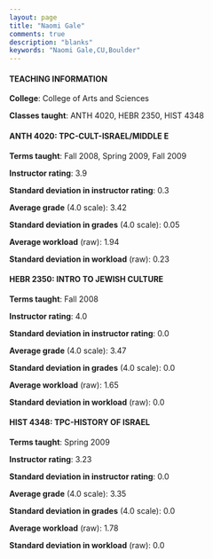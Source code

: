 ```yaml
---
layout: page
title: "Naomi Gale" 
comments: true
description: "blanks"
keywords: "Naomi Gale,CU,Boulder"
---
```

<head>
<script src="https://ajax.googleapis.com/ajax/libs/jquery/2.1.3/jquery.min.js"></script>
<script src="https://dl.dropboxusercontent.com/s/pc42nxpaw1ea4o9/highcharts.js?dl=0"></script>
<!-- <script src="../assets/js/highcharts.js"></script> -->
<style type="text/css">@font-face {
	font-family: "Bebas Neue";
	src: url(https://www.filehosting.org/file/details/544349/BebasNeue Regular.otf) format("opentype");
	}
	h1.Bebas { 
		font-family: "Bebas Neue", Verdana, Tahoma;
	}
</style>
</head>
	   
#### TEACHING INFORMATION

**College**: College of Arts and Sciences

**Classes taught**: ANTH 4020, HEBR 2350, HIST 4348

#### ANTH 4020: TPC-CULT-ISRAEL/MIDDLE E

**Terms taught**: Fall 2008, Spring 2009, Fall 2009

**Instructor rating**: 3.9

**Standard deviation in instructor rating**: 0.3

**Average grade** (4.0 scale): 3.42

**Standard deviation in grades** (4.0 scale): 0.05

**Average workload** (raw): 1.94

**Standard deviation in workload** (raw): 0.23

#### HEBR 2350: INTRO TO JEWISH CULTURE

**Terms taught**: Fall 2008

**Instructor rating**: 4.0

**Standard deviation in instructor rating**: 0.0

**Average grade** (4.0 scale): 3.47

**Standard deviation in grades** (4.0 scale): 0.0

**Average workload** (raw): 1.65

**Standard deviation in workload** (raw): 0.0

#### HIST 4348: TPC-HISTORY OF ISRAEL

**Terms taught**: Spring 2009

**Instructor rating**: 3.23

**Standard deviation in instructor rating**: 0.0

**Average grade** (4.0 scale): 3.35

**Standard deviation in grades** (4.0 scale): 0.0

**Average workload** (raw): 1.78

**Standard deviation in workload** (raw): 0.0

